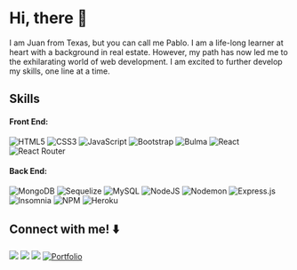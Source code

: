 # Hi, there 👋

I am Juan from Texas, but you can call me Pablo. I am a life-long learner at heart with a background in real estate. However, my path has now led me to the exhilarating world of web development. I am excited to further develop my skills, one line at a time.

## Skills
<h4>Front End: </h4> 

![HTML5](https://img.shields.io/badge/html5-%23E34F26.svg?style=for-the-badge&logo=html5&logoColor=white) ![CSS3](https://img.shields.io/badge/css3-%231572B6.svg?style=for-the-badge&logo=css3&logoColor=white) ![JavaScript](https://img.shields.io/badge/javascript-%23323330.svg?style=for-the-badge&logo=javascript&logoColor=%23F7DF1E) ![Bootstrap](https://img.shields.io/badge/bootstrap-%238511FA.svg?style=for-the-badge&logo=bootstrap&logoColor=white) ![Bulma](https://img.shields.io/badge/bulma-00D0B1?style=for-the-badge&logo=bulma&logoColor=white) ![React](https://img.shields.io/badge/react-%2320232a.svg?style=for-the-badge&logo=react&logoColor=%2361DAFB) ![React Router](https://img.shields.io/badge/React_Router-CA4245?style=for-the-badge&logo=react-router&logoColor=white)

<h4>Back End: </h4>

![MongoDB](https://img.shields.io/badge/MongoDB-%234ea94b.svg?style=for-the-badge&logo=mongodb&logoColor=white) ![Sequelize](https://img.shields.io/badge/Sequelize-52B0E7?style=for-the-badge&logo=Sequelize&logoColor=white) ![MySQL](https://img.shields.io/badge/mysql-%2300f.svg?style=for-the-badge&logo=mysql&logoColor=white) ![NodeJS](https://img.shields.io/badge/node.js-6DA55F?style=for-the-badge&logo=node.js&logoColor=white) ![Nodemon](https://img.shields.io/badge/NODEMON-%23323330.svg?style=for-the-badge&logo=nodemon&logoColor=%BBDEAD) ![Express.js](https://img.shields.io/badge/express.js-%23404d59.svg?style=for-the-badge&logo=express&logoColor=%2361DAFB) ![Insomnia](https://img.shields.io/badge/Insomnia-black?style=for-the-badge&logo=insomnia&logoColor=5849BE) ![NPM](https://img.shields.io/badge/NPM-%23CB3837.svg?style=for-the-badge&logo=npm&logoColor=white) ![Heroku](https://img.shields.io/badge/heroku-%23430098.svg?style=for-the-badge&logo=heroku&logoColor=white)


## Connect with me!  ⬇️

<a href="https://github.com/xJuanPablo" target='_blank'><img src="https://img.shields.io/badge/GitHub-100000?style=for-the-badge&logo=github&logoColor=white"></img></a> <a href="https://www.linkedin.com/in/juan-archuleta-267991193/" target='_blank' rel="noreferrer"><img src="https://img.shields.io/badge/LinkedIn-0077B5?style=for-the-badge&logo=linkedin&logoColor=white"></img></a> <a href=mailto:“pabloarchuleta@gmail.com” target='_blank' rel="noreferrer"><img src="https://img.shields.io/badge/Gmail-D14836?style=for-the-badge&logo=gmail&logoColor=white"></img></a>  <a href="https://pablos-tech-tide.com/" target='_blank' rel="noreferrer"> ![Portfolio](https://img.shields.io/badge/Portfolio-%23000000.svg?style=for-the-badge&logo=React&logoColor=#FF7139) </a>
<!--
**xJuanPablo/xJuanPablo** is a ✨ _special_ ✨ repository because its `README.md` (this file) appears on your GitHub profile.

Here are some ideas to get you started:

- 🔭 I'm currently working on ...
- 🌱 I'm currently learning ...
- 👯 I'm looking to collaborate on ...
- 🤔 I'm looking for help with ...
- 💬 Ask me about ...
- 📫 How to reach me: ...
- 😄 Pronouns: ...
- ⚡ Fun fact: ...
-->
